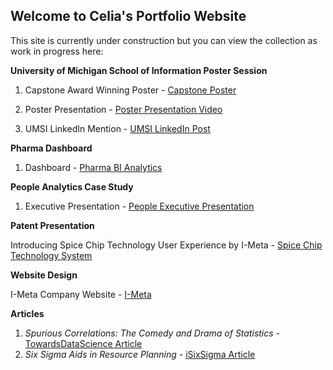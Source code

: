 ## Welcome to Celia's Portfolio Website

This site is currently under construction but you can view the collection as work in progress here:
  
<b>University of Michigan School of Information Poster Session</b>

  1. Capstone Award Winning Poster  - <a href="C_Banks_BiasBusters_Poster.pdf">Capstone Poster<a/>

  2. Poster Presentation - <a href="https://youtu.be/OVulXrqYDVg">Poster Presentation Video<a/>
  
  3. UMSI LinkedIn Mention - <a href="https://www.linkedin.com/posts/university-of-michigan---school-of-information_there-was-much-to-celebrate-for-umsis-online-ugcPost-7330292183368900608-6ufc?utm_source=share&utm_medium=member_desktop&rcm=ACoAAAdLUpsB_V3qhfGqPSpg0wMfMG78m2OeyI0">UMSI LinkedIn Post<a/>


<b>Pharma Dashboard</b>

  1. Dashboard - <a href="https://youtu.be/_IPNkGY10fw">Pharma BI Analytics<a/>


<b>People Analytics Case Study</b>

  1. Executive Presentation - <a href="https://youtu.be/djXELxLp1Y0">People Executive Presentation</a>


<b>Patent Presentation</b>

  Introducing Spice Chip Technology User Experience by I-Meta - <a href="https://youtu.be/uttoP9aTVb8" >Spice Chip Technology System</a>

  
<b>Website Design</b>
  
  I-Meta Company Website - <a href="https://spice-chip.com/" > I-Meta</a>
  
<b>Articles</b>

 1. <i>Spurious Correlations: The Comedy and Drama of Statistics</i> - <a href="https://www.linkedin.com/posts/celia-banks-imeta_spurious-correlations-the-comedy-and-drama-activity-7166893840618995712-3SDI?utm_source=share&utm_medium=member_desktop/" >TowardsDataScience Article</a>
 2. <i>Six Sigma Aids in Resource Planning</i> - <a href="https://www.isixsigma.com/operations/human-resources/six-sigma-aids-it-employee-resource-planning/" >iSixSigma Article</a>
